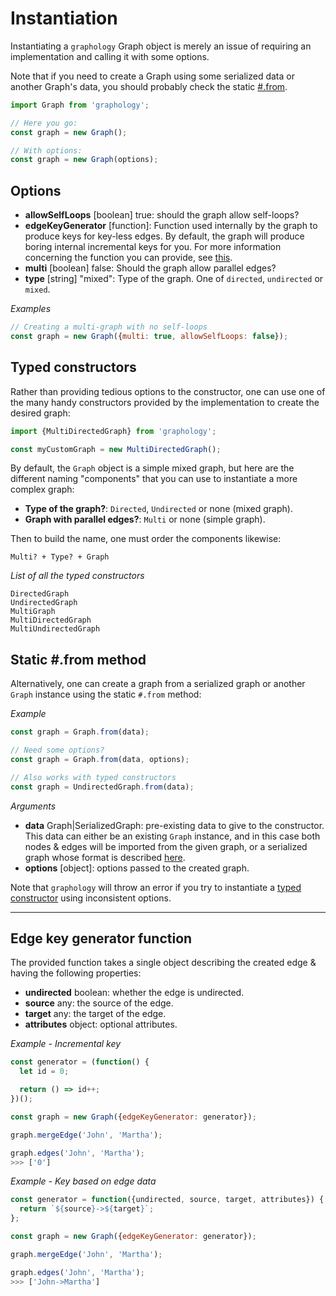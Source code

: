 # Instantiation

Instantiating a `graphology` Graph object is merely an issue of requiring an implementation and calling it with some options.

Note that if you need to create a Graph using some serialized data or another Graph's data, you should probably check the static [#.from](#static-from-method).

```js
import Graph from 'graphology';

// Here you go:
const graph = new Graph();

// With options:
const graph = new Graph(options);
```

## Options

+ **allowSelfLoops** <span class="code">[boolean]</span> <span class="default">true</span>: should the graph allow self-loops?
+ **edgeKeyGenerator** <span class="code">[function]</span>: Function used internally by the graph to produce keys for key-less edges. By default, the graph will produce boring internal incremental keys for you. For more information concerning the function you can provide, see [this](#edge-key-generator-function).
+ **multi** <span class="code">[boolean]</span> <span class="default">false</span>: Should the graph allow parallel edges?
+ **type** <span class="code">[string]</span> <span class="default">"mixed"</span>: Type of the graph. One of `directed`, `undirected` or `mixed`.

*Examples*

```js
// Creating a multi-graph with no self-loops
const graph = new Graph({multi: true, allowSelfLoops: false});
```

## Typed constructors

Rather than providing tedious options to the constructor, one can use one of the many handy constructors provided by the implementation to create the desired graph:

```js
import {MultiDirectedGraph} from 'graphology';

const myCustomGraph = new MultiDirectedGraph();
```

By default, the `Graph` object is a simple mixed graph, but here are the different naming "components" that you can use to instantiate a more complex graph:

* **Type of the graph?**: `Directed`, `Undirected` or none (mixed graph).
* **Graph with parallel edges?**: `Multi` or none (simple graph).

Then to build the name, one must order the components likewise:

```
Multi? + Type? + Graph
```

*List of all the typed constructors*

```
DirectedGraph
UndirectedGraph
MultiGraph
MultiDirectedGraph
MultiUndirectedGraph
```

## Static #.from method

Alternatively, one can create a graph from a serialized graph or another `Graph` instance using the static `#.from` method:

*Example*

```js
const graph = Graph.from(data);

// Need some options?
const graph = Graph.from(data, options);

// Also works with typed constructors
const graph = UndirectedGraph.from(data);
```

*Arguments*

* **data** <span class="code">Graph|SerializedGraph</span>: pre-existing data to give to the constructor. This data can either be an existing `Graph` instance, and in this case both nodes & edges will be imported from the given graph, or a serialized graph whose format is described [here](serialization.md#format).
* **options** <span class="code">[object]</span>: options passed to the created graph.

Note that `graphology` will throw an error if you try to instantiate a [typed constructor](#typed-constructors) using inconsistent options.

---

## Edge key generator function

The provided function takes a single object describing the created edge & having the following properties:

* **undirected** <span class="code">boolean</span>: whether the edge is undirected.
* **source** <span class="code">any</span>: the source of the edge.
* **target** <span class="code">any</span>: the target of the edge.
* **attributes** <span class="code">object</span>: optional attributes.

*Example - Incremental key*

```js
const generator = (function() {
  let id = 0;

  return () => id++;
})();

const graph = new Graph({edgeKeyGenerator: generator});

graph.mergeEdge('John', 'Martha');

graph.edges('John', 'Martha');
>>> ['0']
```

*Example - Key based on edge data*

```js
const generator = function({undirected, source, target, attributes}) {
  return `${source}->${target}`;
};

const graph = new Graph({edgeKeyGenerator: generator});

graph.mergeEdge('John', 'Martha');

graph.edges('John', 'Martha');
>>> ['John->Martha']
```

